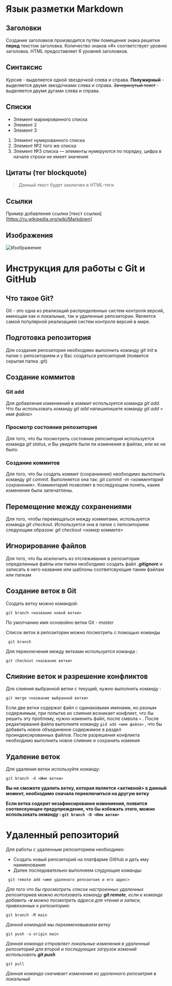# Язык разметки Markdown
## Заголовки
Создание заголовков производится путём помещения знака решетки **перед** текстом заголовка. Количество знаков «#» соответствует уровню заголовка. HTML предоставляет 6 уровней заголовков.
## Синтаксис
*Курсив* - выделяется одной звездочкой слева и справа.
**Полужирный** - выделяется двумя звездочками слева и справа.
~~Зачеркнутый текст~~ - выделяется двумя дугами слева и справа.
## Списки
* Элемент маркированного списка
* Элемент 2
* Элемент 3
1. Элемент нумерованного списка
2. Элемент №2 того же списка
9. Элемент №3 списка — элементы нумеруются по порядку, цифра в начале строки не имеет значения
## Цитаты (тег blockquote)
> Данный текст будет заключен в HTML-теги <blockquote></blockquote>
## Ссылки
Пример добавления ссылки [текст ссылки][https://ru.wikipedia.org/wiki/Markdown]
## Изображения
![Изображение](Logo1.jpg)

#  Инструкция  для работы с Git и GitHub

## Что такое Git?
Git - это одна из реализаций распределенных систем контроля версий, имеющая как и локальные, так и  удаленные репозитории. Является самой популярной реализацией систем контроля версий в мире. 

## Подготовка репозитория 
Для создания репозитория  необходимо выполнить команду *git init* в папке с репозиторием и у Вас создаться репозиторий (появится скрытая папка .git)

## Создание коммитов

### Git add
Для добавления измениений в коммит используется команда *git add*. Что бы использовать команду *git add* напишипишете команду *git add < имя файла>*

### Просмотр состояния репозитория 
Для того, что бы посмотреть состояние репозитория используется команда *git status*, и Вы увидите были ли изменения в файлах,  или их не было. 

### Создание коммитов 
Для того,  что бы создать коммит (сохраниение) необходимо  выполнить команду *git commit*. Выполняется она так: *git commit -m <комментарий сохранения>*. Комментарий позволяет в последующем понять,  какие изменения были запечатлены.

## Перемещение между сохранениями
Для того, чтобы перемещаться между коммитами, используется команда *git checkout*. Используется она в папке с пепозиторием следующим образом: *git checkout <номер коммита>*

## Игнорирование файлов
Для того,  что бы исключить из отслеживания в репозитории определенные файлы или папки необхлдимо создать файл ***.gitignore***  и записать в него название или шаблоны соответсвующие таким файлам или папкам

## Создание веток в Git
Создать ветку можно командой:
```
git branch <название новой ветки>
```
По умолчанию имя основойно ветки Git - *master*

Список веток в репозитории можно посмотреть с помощью команды
```
 git branch
 ```
Для переключения между ветками используется команда :
```
git checkout <название ветки>
```

## Слияние веток и разрешение конфликтов
Для слияния выбранной ветки с текущей, нужно выполнить команду :
```
git merge <название выбранной ветки>
```
Если две ветки содержат файл с одинаковыми именами,  но разным содержимым, при попытке их слияния  возникает конфликт, что бы решить эту проблему, нужно изменить файл,  после смвола ``` < ``` . После редактирвания файла выполните команду ``` gid add <имя файла> ``` ,  что бы добавить новое объединеное содержимое в раздел проиндексированных файлов. После разрешения конфликта необходимо выполнить новое слияние и сохранить измения

## Удаление веток 
Для удаления ветки используйте команду:
```
git branch -d <Имя ветки>
```
**Вы не сможете  удалить ветку,  которая является **<активной>** в данный момент, необходимо сначала переключиться на другую ветку**

**Если ветка содерит незафиксированне измениения,  появится соотвесвующее предупреждение,  что бы избежать этого,   можно использовать окманду : ```git branch -D <Имя ветки> ```**

# Удаленный репозиторий 
Для работы с удаленным репозиторием необходимо:

* Создать новый репозиторий на платфарме GitHub  и дать ему наименование 
* Далее последовательно выполняем слудующие команды:
```
 git remote add <имя удаленого репозитоия и его адрес>
```
*Для того что бы просмотреть список настроенных удаленных репозиториев можно исползовать команду **git remote**, если к команде добавить **-v** можно посмотреть адреса для чтения и записи, привязанные к репозиторию*

```
git branch -M main
```
*Данной командой мы переименовываем ветку*

```
git push -u origin main
```
*Данная команда отправляет локальные изменения в удаленный репозиторий для второй и последующих загрузок измений использовать **git push***

```
git pull
```
*Данная команда скачивает изменения из удаленного репозитрия в локальный*




 
